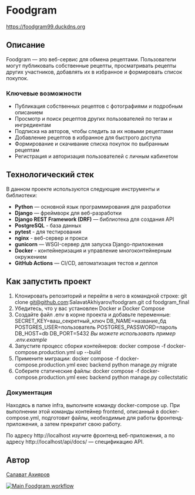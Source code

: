 # Foodgram
https://foodgram99.duckdns.org

## Описание
Foodgram — это веб-сервис для обмена рецептами.
Пользователи могут публиковать собственные рецепты, просматривать рецепты других участников, добавлять их в избранное и формировать список покупок.

### Ключевые возможности
- Публикация собственных рецептов с фотографиями и подробным описанием
- Просмотр и поиск рецептов других пользователей по тегам и ингредиентам
- Подписка на авторов, чтобы следить за их новыми рецептами
- Добавление рецептов в избранное для быстрого доступа
- Формирование и скачивание списка покупок по выбранным рецептам
- Регистрация и авторизация пользователей с личным кабинетом

## Технологический стек
В данном проекте используются следующие инструменты и библиотеки:
- **Python** — основной язык программирования для разработки
- **Django** — фреймворк для веб-разработки
- **Django REST Framework (DRF)** — библиотека для создания API
- **PostgreSQL** - база данных
- **pytest** - для тестирования
- **nginx** - веб-сервер и прокси
- **gunicorn** — WSGI-сервер для запуска Django-приложения
- **Docker** - контейнеризация и управление многоконтейнерным окружением
- **GitHub Actions** — CI/CD, автоматизация тестов и деплоя

## Как запустить проект
1. Клонировать репозиторий и перейти в него в командной строке:
git clone git@github.com:SalavatAkhiyarov/foodgram.git
cd foodgram_final
2. Убедитесь, что у вас установлен Docker и Docker Compose
3. Создайте файл .env в корне проекта и добавьте переменные:
SECRET_KEY=ваш_секретный_ключ
DB_NAME=название_бд
POSTGRES_USER=пользователь
POSTGRES_PASSWORD=пароль
DB_HOST=db
DB_PORT=5432
*Вы можете использовать пример .env.example*
4. Запустите процесс сборки контейнеров:
docker compose -f docker-compose.production.yml up --build
5. Примените миграции:
docker compose -f docker-compose.production.yml exec backend python manage.py migrate
6. Соберите статические файлы:
docker compose -f docker-compose.production.yml exec backend python manage.py collectstatic

### Документация
Находясь в папке infra, выполните команду docker-compose up. При выполнении этой команды контейнер frontend, описанный в docker-compose.yml, подготовит файлы, необходимые для работы фронтенд-приложения, а затем прекратит свою работу.

По адресу http://localhost изучите фронтенд веб-приложения, а по адресу http://localhost/api/docs/ — спецификацию API.

## Автор
[Салават Ахияров](https://github.com/SalavatAkhiyarov)

[![Main Foodgram workflow](https://github.com/SalavatAkhiyarov/foodgram/actions/workflows/main.yml/badge.svg)](https://github.com/SalavatAkhiyarov/foodgram/actions/workflows/main.yml)

